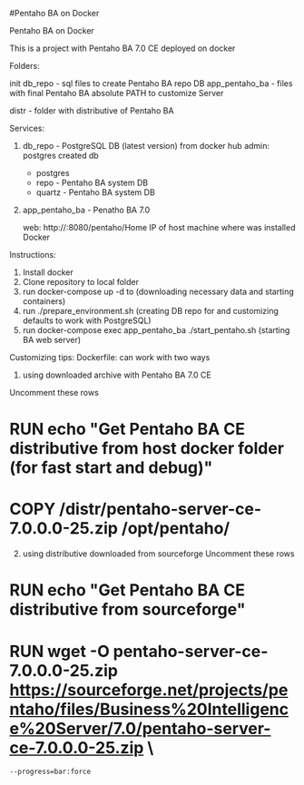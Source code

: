#Pentaho BA on Docker
 
Pentaho BA on Docker

This is a project with Pentaho BA 7.0 CE deployed on docker

Folders:

init
   db_repo - sql files to create Pentaho BA repo DB
   app_pentaho_ba - files with final Pentaho BA absolute PATH to customize Server

distr - folder with distributive of Pentaho BA

Services:
1) db_repo - PostgreSQL DB (latest version) from docker hub
   admin: postgres
   created db
     - postgres
     - repo   - Pentaho BA system DB
     - quartz - Pentaho BA system DB
  
2) app_pentaho_ba - Penatho BA 7.0
   
   web: http://<docker>:8080/pentaho/Home
   <docker> IP of host machine where was installed Docker

Instructions:
1) Install docker
2) Clone repository to local folder
3) run docker-compose up -d to  (downloading necessary data and starting containers)
4) run ./prepare_environment.sh (creating DB repo for and customizing defaults to work with PostgreSQL)
5) run docker-compose exec app_pentaho_ba ./start_pentaho.sh (starting BA web server)

Customizing tips:
Dockerfile:
 can work with two ways
1) using downloaded archive with Pentaho BA 7.0 CE
 
 Uncomment these rows

 # RUN echo "Get Pentaho BA CE distributive from host docker folder (for fast start and debug)"
 # COPY /distr/pentaho-server-ce-7.0.0.0-25.zip /opt/pentaho/

2) using distributive downloaded from sourceforge
 Uncomment these rows 
 # RUN echo "Get Pentaho BA CE distributive from sourceforge"
 # RUN wget -O pentaho-server-ce-7.0.0.0-25.zip https://sourceforge.net/projects/pentaho/files/Business%20Intelligence%20Server/7.0/pentaho-server-ce-7.0.0.0-25.zip \
    --progress=bar:force


